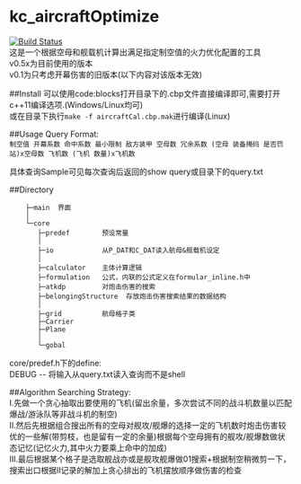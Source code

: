 kc_aircraftOptimize
===================
[![Build Status](https://travis-ci.org/cnrpman/kc_aircraftOptimize.svg?branch=master)](https://travis-ci.org/cnrpman/kc_aircraftOptimize)  
这是一个根据空母和舰载机计算出满足指定制空值的火力优化配置的工具  
v0.5x为目前使用的版本  
v0.1为只考虑开幕伤害的旧版本(以下内容对该版本无效)  

##Install
可以使用code:blocks打开目录下的.cbp文件直接编译即可,需要打开c++11编译选项.(Windows/Linux均可)  
或在目录下执行`make -f aircraftCal.cbp.mak`进行编译(Linux)  

##Usage
Query Format:  
`制空值 开幕系数 命中系数 最小限制 敌方装甲 空母数 冗余系数 (空母 装备掩码 是否罚站)x空母数 飞机数 (飞机 数量)x飞机数`  

具体查询Sample可见每次查询后返回的show query或目录下的query.txt

##Directory

        ├─main  界面
        │
        └─core
           ├─predef        预设常量
           │
           ├─io            从P_DAT和C_DAT读入航母&舰载机设定
           │
           ├─calculator    主体计算逻辑
           ├─formulation   公式，内联的公式定义在formular_inline.h中
           ├─atkdp         对炮击伤害的搜索
           ├─belongingStructure  存放炮击伤害搜索结果的数据结构
           │
           ├─grid          航母格子类
           ├─Carrier
           ├─Plane
           │
           └─gobal

core/predef.h下的define:  
DEBUG -- 将输入从query.txt读入查询而不是shell  

##Algorithm
Searching Strategy:  
I.先做一个贪心抽取出要使用的飞机(留出余量，多次尝试不同的战斗机数量以匹配爆战/游泳队等非战斗机的制空)  
II.然后先根据组合搜出所有的空母对舰攻/舰爆的选择一定的飞机数时炮击伤害较优的一些解(带剪枝，也是留有一定的余量)根据每个空母拥有的舰攻/舰爆数做状态记忆(记忆火力,其中火力要乘上命中的加成)  
III.最后根据某个格子是选取舰战亦或是舰攻舰爆做01搜索+根据制空稍微剪一下，搜索出口根据II记录的解加上贪心排出的飞机摆放顺序做伤害的检查  
